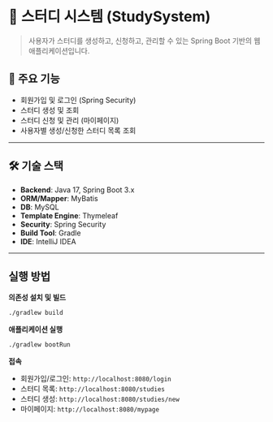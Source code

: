 # 🧠 스터디 시스템 (StudySystem)

> 사용자가 스터디를 생성하고, 신청하고, 관리할 수 있는 Spring Boot 기반의 웹 애플리케이션입니다.

## 📌 주요 기능

- 회원가입 및 로그인 (Spring Security)
- 스터디 생성 및 조회
- 스터디 신청 및 관리 (마이페이지)
- 사용자별 생성/신청한 스터디 목록 조회

---

## 🛠️ 기술 스택

- **Backend**: Java 17, Spring Boot 3.x
- **ORM/Mapper**: MyBatis
- **DB**: MySQL
- **Template Engine**: Thymeleaf
- **Security**: Spring Security
- **Build Tool**: Gradle
- **IDE**: IntelliJ IDEA

---


## 실행 방법

**의존성 설치 및 빌드**
   ```bash
   ./gradlew build
   ```
**애플리케이션 실행**
   ```bash
   ./gradlew bootRun
   ```
**접속**
   - 회원가입/로그인: `http://localhost:8080/login`
   - 스터디 목록: `http://localhost:8080/studies`
   - 스터디 생성: `http://localhost:8080/studies/new`
   - 마이페이지: `http://localhost:8080/mypage`


